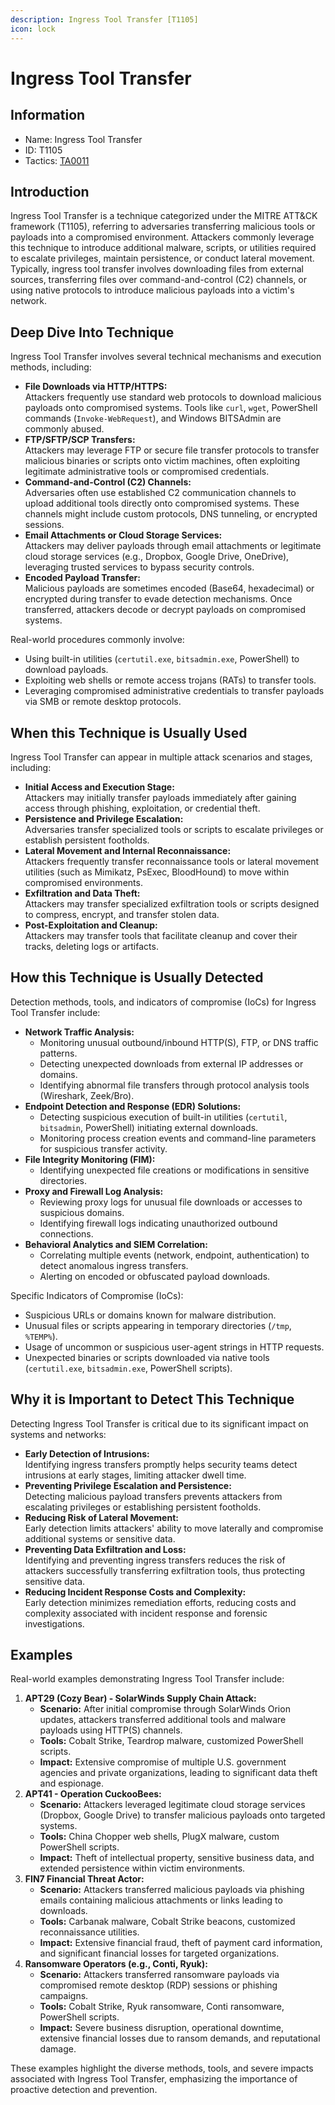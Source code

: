 ```yaml
---
description: Ingress Tool Transfer [T1105]
icon: lock
---
```


# Ingress Tool Transfer

## Information

* Name: Ingress Tool Transfer
* ID: T1105
* Tactics: [TA0011](./)

## Introduction

Ingress Tool Transfer is a technique categorized under the MITRE ATT\&CK framework (T1105), referring to adversaries transferring malicious tools or payloads into a compromised environment. Attackers commonly leverage this technique to introduce additional malware, scripts, or utilities required to escalate privileges, maintain persistence, or conduct lateral movement. Typically, ingress tool transfer involves downloading files from external sources, transferring files over command-and-control (C2) channels, or using native protocols to introduce malicious payloads into a victim's network.

## Deep Dive Into Technique

Ingress Tool Transfer involves several technical mechanisms and execution methods, including:

* **File Downloads via HTTP/HTTPS:**\
  Attackers frequently use standard web protocols to download malicious payloads onto compromised systems. Tools like `curl`, `wget`, PowerShell commands (`Invoke-WebRequest`), and Windows BITSAdmin are commonly abused.
* **FTP/SFTP/SCP Transfers:**\
  Attackers may leverage FTP or secure file transfer protocols to transfer malicious binaries or scripts onto victim machines, often exploiting legitimate administrative tools or compromised credentials.
* **Command-and-Control (C2) Channels:**\
  Adversaries often use established C2 communication channels to upload additional tools directly onto compromised systems. These channels might include custom protocols, DNS tunneling, or encrypted sessions.
* **Email Attachments or Cloud Storage Services:**\
  Attackers may deliver payloads through email attachments or legitimate cloud storage services (e.g., Dropbox, Google Drive, OneDrive), leveraging trusted services to bypass security controls.
* **Encoded Payload Transfer:**\
  Malicious payloads are sometimes encoded (Base64, hexadecimal) or encrypted during transfer to evade detection mechanisms. Once transferred, attackers decode or decrypt payloads on compromised systems.

Real-world procedures commonly involve:

* Using built-in utilities (`certutil.exe`, `bitsadmin.exe`, PowerShell) to download payloads.
* Exploiting web shells or remote access trojans (RATs) to transfer tools.
* Leveraging compromised administrative credentials to transfer payloads via SMB or remote desktop protocols.

## When this Technique is Usually Used

Ingress Tool Transfer can appear in multiple attack scenarios and stages, including:

* **Initial Access and Execution Stage:**\
  Attackers may initially transfer payloads immediately after gaining access through phishing, exploitation, or credential theft.
* **Persistence and Privilege Escalation:**\
  Adversaries transfer specialized tools or scripts to escalate privileges or establish persistent footholds.
* **Lateral Movement and Internal Reconnaissance:**\
  Attackers frequently transfer reconnaissance tools or lateral movement utilities (such as Mimikatz, PsExec, BloodHound) to move within compromised environments.
* **Exfiltration and Data Theft:**\
  Attackers may transfer specialized exfiltration tools or scripts designed to compress, encrypt, and transfer stolen data.
* **Post-Exploitation and Cleanup:**\
  Attackers may transfer tools that facilitate cleanup and cover their tracks, deleting logs or artifacts.

## How this Technique is Usually Detected

Detection methods, tools, and indicators of compromise (IoCs) for Ingress Tool Transfer include:

* **Network Traffic Analysis:**
  * Monitoring unusual outbound/inbound HTTP(S), FTP, or DNS traffic patterns.
  * Detecting unexpected downloads from external IP addresses or domains.
  * Identifying abnormal file transfers through protocol analysis tools (Wireshark, Zeek/Bro).
* **Endpoint Detection and Response (EDR) Solutions:**
  * Detecting suspicious execution of built-in utilities (`certutil`, `bitsadmin`, PowerShell) initiating external downloads.
  * Monitoring process creation events and command-line parameters for suspicious transfer activity.
* **File Integrity Monitoring (FIM):**
  * Identifying unexpected file creations or modifications in sensitive directories.
* **Proxy and Firewall Log Analysis:**
  * Reviewing proxy logs for unusual file downloads or accesses to suspicious domains.
  * Identifying firewall logs indicating unauthorized outbound connections.
* **Behavioral Analytics and SIEM Correlation:**
  * Correlating multiple events (network, endpoint, authentication) to detect anomalous ingress transfers.
  * Alerting on encoded or obfuscated payload downloads.

Specific Indicators of Compromise (IoCs):

* Suspicious URLs or domains known for malware distribution.
* Unusual files or scripts appearing in temporary directories (`/tmp`, `%TEMP%`).
* Usage of uncommon or suspicious user-agent strings in HTTP requests.
* Unexpected binaries or scripts downloaded via native tools (`certutil.exe`, `bitsadmin.exe`, PowerShell scripts).

## Why it is Important to Detect This Technique

Detecting Ingress Tool Transfer is critical due to its significant impact on systems and networks:

* **Early Detection of Intrusions:**\
  Identifying ingress transfers promptly helps security teams detect intrusions at early stages, limiting attacker dwell time.
* **Preventing Privilege Escalation and Persistence:**\
  Detecting malicious payload transfers prevents attackers from escalating privileges or establishing persistent footholds.
* **Reducing Risk of Lateral Movement:**\
  Early detection limits attackers' ability to move laterally and compromise additional systems or sensitive data.
* **Preventing Data Exfiltration and Loss:**\
  Identifying and preventing ingress transfers reduces the risk of attackers successfully transferring exfiltration tools, thus protecting sensitive data.
* **Reducing Incident Response Costs and Complexity:**\
  Early detection minimizes remediation efforts, reducing costs and complexity associated with incident response and forensic investigations.

## Examples

Real-world examples demonstrating Ingress Tool Transfer include:

1. **APT29 (Cozy Bear) - SolarWinds Supply Chain Attack:**
   * **Scenario:** After initial compromise through SolarWinds Orion updates, attackers transferred additional tools and malware payloads using HTTP(S) channels.
   * **Tools:** Cobalt Strike, Teardrop malware, customized PowerShell scripts.
   * **Impact:** Extensive compromise of multiple U.S. government agencies and private organizations, leading to significant data theft and espionage.
2. **APT41 - Operation CuckooBees:**
   * **Scenario:** Attackers leveraged legitimate cloud storage services (Dropbox, Google Drive) to transfer malicious payloads onto targeted systems.
   * **Tools:** China Chopper web shells, PlugX malware, custom PowerShell scripts.
   * **Impact:** Theft of intellectual property, sensitive business data, and extended persistence within victim environments.
3. **FIN7 Financial Threat Actor:**
   * **Scenario:** Attackers transferred malicious payloads via phishing emails containing malicious attachments or links leading to downloads.
   * **Tools:** Carbanak malware, Cobalt Strike beacons, customized reconnaissance utilities.
   * **Impact:** Extensive financial fraud, theft of payment card information, and significant financial losses for targeted organizations.
4. **Ransomware Operators (e.g., Conti, Ryuk):**
   * **Scenario:** Attackers transferred ransomware payloads via compromised remote desktop (RDP) sessions or phishing campaigns.
   * **Tools:** Cobalt Strike, Ryuk ransomware, Conti ransomware, PowerShell scripts.
   * **Impact:** Severe business disruption, operational downtime, extensive financial losses due to ransom demands, and reputational damage.

These examples highlight the diverse methods, tools, and severe impacts associated with Ingress Tool Transfer, emphasizing the importance of proactive detection and prevention.
